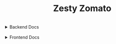<h1 align="center">Zesty Zomato</h1>

<br>

<details>

<summary>Backend Docs</summary>

<br>

<h1 align="center">Zesty Zomato Backend</h1>

<br>

## About

<br>

Welcome to the Zesty Zomato Backend Section! Here, users can register or log in with valid credentials to explore a world of culinary delights. Our platform allows you to effortlessly purchase and order food while providing real-time updates on your order status. Our chat bot is available to assist you with any queries you may have.

But that's not all. As an admin, you have full control over the menu. You can add, update, and delete items to ensure your offerings are always up-to-date. Additionally, you can easily access and review order statuses, keeping you in the loop at all times.

At Zesty Zomato Backend, we're committed to providing a seamless and efficient experience for both users and admins. Join us today and take charge of your restaurant's success.

<br>

## Features

- **Create**: Add new items to the database.
- **Read**  : Retrieve data from the database.
- **Update**: Modify existing data in the database.
- **Delete**: Remove data from the database.

<br>

## Technologies Used

- Python
- Flask
- MongoDB

## Clone Repository

<br>

```
git clone https://github.com/Amanmandal-M/Zesty-Zomato-System.git
```

<br>

### Prerequisites

- Python 3.11.4
- Flask 2.0.1

<br>

## Installation

<br>

```
cd Backend

pip install -r requirements.txt
```

<br>

## Start the Backend server

<br>

```
python app.py
```

<br>

##  MVC Structure

```js
├── app.py
├── configs
|    └── db.py
├── models
|    └── all_model.py
├── routes
|    └── user_routes.py
|    └── menu_routes.py
|    └── order_routes.py
├──controllers
|    └── user_controllers.py
|    └── menu_controllers.py
|    └── order_controllers.py
```

Note : 

-  Before doing anything first create `.env` file and put `PORT` , `MONGO_URI` , `NORMAL_KEY`.
- `PORT` is for listening the server.
- `MONGO_URL` is for running database and store your data in database so put your mongo link.
- `NORMAL_KEY` is for authentication jsonwebtoken so basically this is your secret key .

<br>

## Endpoints

<table>
    <thead>
        <tr>
            <th>Blueprint</th>
            <th>Method</th>
            <th>Endpoint</th>
            <th>Description</th>
            <th>Status Code</th>
        </tr>
    </thead>
    <tbody>
        <tr>
            <td>user</td>
            <td>POST</td>
            <td>/user/register</td>
            <td>This endpoint should allow users to register. Hash the password on store.</td>
            <td>201</td>
        </tr>
        <tr>
            <td>user</td>
            <td>POST</td>
            <td>/user/login</td>
            <td>This endpoint should allow users to login. Return JWT token on login.</td>
            <td>201</td>
        </tr>
        <tr>
            <td>menu-list</td>
            <td>GET</td>
            <td>/menu-list/</td>
            <td>This endpoint is for view all menu items.</td>
            <td>200</td>
        </tr>
        <tr>
            <td>menu-list</td>
            <td>POST</td>
            <td>/menu-list/add-items</td>
            <td>This endpoint is for add items in menu list.</td>
            <td>201</td>
        </tr>
        <tr>
            <td>menu-list</td>
            <td>PATCH</td>
            <td>/menu-list/update-items/`dish_id e.g: _id`</td>
            <td>This endpoint is for view searched products.</td>
            <td>204</td>
        </tr>
        <tr>
            <td>menu-list</td>
            <td>DELETE</td>
            <td>/menu-list/delete-items/`dish_id e.g: _id`</td>
            <td>This endpoint is for view sort by date.</td>
            <td>202</td>
        </tr>
        <tr>
            <td>order</td>
            <td>GET</td>
            <td>/order/</td>
            <td>This endpoint should allow for display all orders</td>
            <td>200</td>
        </tr>
        <tr>
            <td>order</td>
            <td>POST</td>
            <td>/order/take-order</td>
            <td>This endpoint should allow the user to place an order.</td>
            <td>200</td>
        </tr>
        <tr>
            <td>order</td>
            <td>GET</td>
            <td>/order/review-orders</td>
            <td>This endpoint is for review the orders.</td>
            <td>200</td>
        </tr>
    </tbody>
</table>


<br>

## Backend Deployment URL

<h2>
    <strong>
        <a href="https://zomato-backend-python.onrender.com">Render</a>
    </strong>
</h2>

<br>

</details>

<br>

<details>

<summary>Frontend Docs</summary>

<br>

<h1 align="center">Zesty Zomato Frontend</h1>

<br>

## About

<br>


Welcome to Zesty Zomato Frontend! Experience a user-friendly interface that makes food ordering a breeze. With a quick registration or login process, you can dive into a world of culinary delights.

Browse through our extensive menu and effortlessly purchase your favorite dishes. Stay in the loop with live order status updates, ensuring you know exactly when your food will arrive. Need assistance? Our chat bot is here to answer any questions you may have.

Zesty Zomato Frontend isn't just for users - admins have powerful tools at their disposal too. Easily manage the menu by adding, updating, or deleting items. Stay on top of all order statuses and efficiently review orders.

Join us on Zesty Zomato Frontend to elevate your restaurant experience. Get ready to indulge in delicious food and seamless interactions.

<br>

##  Folder Structure

```js
├── index.html
├── html
|    └── userReg.html
|    └── adminDashboard.html
├── css
|    └── index.css
|    └── userReg.css
|    └── adminDashboard.css
├── js
|    └── index.js
|    └── userReg.js
|    └── adminDashboard.js
```

<br>

## Technologies Used

- HTML
- CSS
- JavaScript
- SweetAlert

## Clone Repository

<br>

```
git clone https://github.com/Amanmandal-M/Zesty-Zomato-System.git
```

<br>

### Prerequisites

- HTML
- CSS
- JavaScript

<br>

## Start the Frontend

<br>

```js
 - cd Frontend
 - Open index.html
 - ALT+L+O `Live Server Shortcut Keys`
 - Right click on mouse and click `Open with Live Server`
```

## Frontend Deployment URL

<h2>
    <strong>
        <a href="https://zesty-zomato.netlify.app/">Netlify</a>
    </strong>
</h2>

</details>

